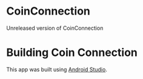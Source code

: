 # CoinConnection
 Unreleased version of CoinConnection

# Building Coin Connection
 This app was built using <a href="https://developer.android.com/studio">Android Studio</a>.
